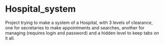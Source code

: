 # Hospital_system
Project trying to make a system of a Hospital, with 3 levels of clearance, one for secretaries to make appointments and searches, another for managing (requires login and password) and a hidden level to keep tabs on it all.
